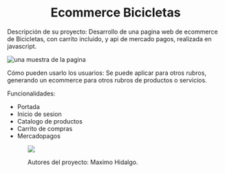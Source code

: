 <h1 align="center"> Ecommerce Bicicletas </h1>

Descripción de su proyecto: Desarrollo de una pagina web de ecommerce de Bicicletas, con carrito incluido, y api de mercado pagos, realizada en javascript.

![una muestra de la pagina](https://user-images.githubusercontent.com/74570482/185403236-3bd439a9-6080-4a4f-9da6-31a2d900910b.png)

Cómo pueden usarlo los usuarios: Se puede aplicar para otros rubros, generando un ecommerce para otros rubros de productos o servicios. 

Funcionalidades: <ul>
                   <li>Portada</li>
                   <li>Inicio de sesion</li>
                   <li>Catalogo de productos</li>
                   <li>Carrito de compras</li>
                   <li>Mercadopagos</li>
                 <ul>




 <p align="left">
   <img src="https://img.shields.io/badge/STATUS-DESARROLLADO-green">
   </p>
   
   Autores del proyecto: Maximo Hidalgo.
